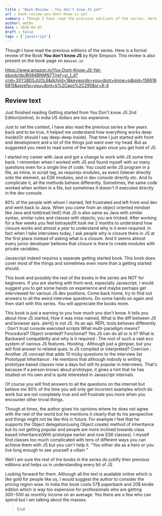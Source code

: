 ```yaml
---
title : "Book Review : You don't know JS yet"
url : book-review-you-dont-know-js-yet
summary : Though I have read the previous editions of the series. Here is a formal review of the Book "You don't know" JS by Kyle Simpson.
author: amt8u
date : 2020-04-07
draft : false
tags : ['javascript']
---
```


Though I have read the previous editions of the series. Here is a formal review of the Book **You don't know JS** by Kyle Simpson. This review is also present on the book page on `Amazon.in`

https://www.amazon.in/You-Dont-Know-JS-Yet-ebook/dp/B084BNMN7T/ref=sr_1_4?crid=3XY38D5JUOL6&dchild=1&keywords=you+dont+know+js&qid=1586186815&sprefix=you+dont+k%2Caps%2C295&sr=8-4


## Review text

Just finished reading Getting started from You Don't know JS 2nd Edition(online). In india US dollars are too expensive.

Just  to set the context, I have also read the previous series a few years  back and to be true, it helped me understand how everything works deep  inside(Or should I say deep-deep inside). That time I just started with  front end development and a lot of the things just went over my head.  But as suggested you need to read some of the text again once you get  hold of JS.

I started my career with Java and got a change to  work with JS some time back. I remember when I worked with JS and found  myself with so many questions even for a single line of code. You could  write JS program in a file, as inline, in script tag, as requirejs  modules, as event listener directly onto the element, as ES6 modules,  and in dev console directly etc. And to complicate it, all the methods  behave differently. Sometimes, the same code worked when written in a  file, but sometimes it doesn't if executed directly in the dev console.

80%  of the people with whom I started, felt frustrated and left front-end  dev and went back to Java. When you come from an object oriented mindset  like Java and told(read lied!) that JS is also same as Java with  similar syntax, similar rules and classes with objects; you are tricked.  After working for a few weeks you feel betrayed!It took me 2  months to understand how closure works and almost a year to understand  why is it even required. In fact when I take interviews today, I ask  people why is closure there in JS at the first place instead of asking  what is a closure. And it seems almost every junior developer believes  that closure is there to create modules with private variables.

Javascript  indeed requires a separate getting started book. This book does cover  most of the things and sometimes even more than a getting started should.

This book and possibly the rest of the books in the  series are NOT for beginners. If you are starting with front-end,  especially Javascript, I would suggest you to get some hands on  experience and maybe perhaps get interviewed for various JS dev  positions. Come back home, try to find out answers to all the weird  interview questions. Do some hands on again and then start with this  series. You will appreciate the books more.

This book is just a warning to you how much you don't know. It tells you about 
How JS started, 
How it was miss-named, 
What is the diff between JS and browser apis. alert() is not JS. Its an api. 
REPL tools behaves differently : Don't trust console executed scripts 
What multi-paradigm means? Procedural? Object oriented? Functional? Yes JS can do all or is it? 
What is Backward compatibilty and why is it required : The root of such a vast eco system of various JS features. 
Hoisting : Although just a glimpse, but you will find answer to related ques: Is JS compiled or interpreted? 
Coercion : Another JS concept that adds 10 tricky questions to the interview list 
Prototypal Inheritance : He mentions that although nobody is writing  prototype based classes now a days but still its popular in interviews.  That's because if a person knows about prototype, it gives a hint that  he has studied on his own and is quite interested in Javascript internals.

Of course you will find answers to all the questions  on the internet but believe me 90% of the time you will only get  incorrect examples which do work but are not completely true and will  frustrate you more when you encounter other trivial things.

Though  at times, the author gives his opinions where he does not agree with  the rest of the world but he mentions it clearly that its his  perspective and things might not be like this in future. For example I  feel that he supports the Object delegation(using Object.create) method  of inheritance but its not getting popular and people are more inclined  towards class based inheritance(With prototype earlier and now ES6  classes). I myself find classes too much complicated with tens of  different ways you can achieve them with JS but you can't help it. "You  either die as a hero or you live long enough to see yourself a villain "

Well  I am sure the rest of the books in the series do justify their previous editions and helps us in understanding every bit of JS

Looking forward for them. Although all the text is available online which is like gold for people like us, I would suggest the author to consider the  pricing region wise. In india this book costs 57$ paperback and 20$  kindle edition which is way too expensive for professionals who are  getting 300$-500$ as monthly income on an average. Yes there are a few  who can spend but I am talking about the masses.

> End
